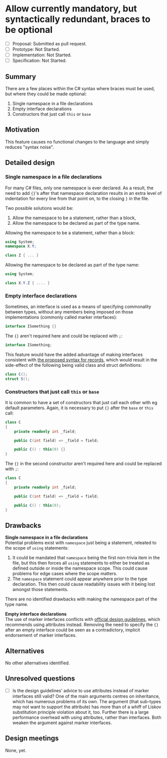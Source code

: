 # Allow currently mandatory, but syntactically redundant, braces to be optional

* [ ] Proposal: Submitted as pull request.
* [ ] Prototype: Not Started.
* [ ] Implementation: Not Started.
* [ ] Specification: Not Started.

## Summary
[summary]: #summary

There are a few places within the C# syntax where braces must be used, but where they could be made optional:

1. Single namespace in a file declarations
2. Empty interface declarations
3. Constructors that just call `this` or `base`


## Motivation
[motivation]: #motivation

This feature causes no functional changes to the language and simply reduces "syntax noise".

## Detailed design
[design]: #detailed-design

### Single namespace in a file declarations ###

For many C# files, only one namespace is ever declared. As a result, the need to add `{}`'s after that namespace declaration results in an extra level of indentation for every line from that point on, to the closing `}` in the file.

Two possible solutions would be:
1. Allow the namespace to be a statement, rather than a block,
2. Allow the namespace to be declared as part of the type name.

Allowing the namespace to be a statement, rather than a block:
````cs
using System;
namespace X.Y;

class Z { ... }
````

Allowing the namespace to be declared as part of the type name:
````cs
using System;

class X.Y.Z { .... }
````

### Empty interface declarations ###
Sometimes, an interface is used as a means of specifying commonality between types, without any members being imposed on those implementations (commonly called marker interfaces):
````cs
interface ISomething {}
````
The `{}` aren't required here and could be replaced with `;`:
````cs
interface ISomething;
````
This feature would have the added advantage of making interfaces consistent with [the proposed syntax for records](https://github.com/dotnet/csharplang/blob/master/proposals/records.md#record-type-declarations), which would result in the side-effect of the following being valid class and struct definitions:
````cs
class C();
struct S();
````

### Constructors that just call `this` or `base` ###
It is common to have a set of constructors that just call each other with eg default parameters. Again, it is necessary to put `{}` after the `base` or `this` call:
````cs
class C
{
    private readonly int _field;

    public C(int field) => _field = field;

    public C() : this(0) {}
}
````
The `{}` in the second constructor aren't required here and could be replaced with `;`:
````cs
class C
{
    private readonly int _field;

    public C(int field) => _field = field;

    public C() : this(0);
}
````

## Drawbacks
[drawbacks]: #drawbacks

**Single namespace in a file declarations**</br>
Potential problems exist with `namespace` just being a statement, releated to the scope of `using` statements:
1. It could be mandated that `namespace` being the first non-trivia item in the file, but this then forces all `using` statements to either be treated as defined outside or inside the namespace scope. This could cause problems for edge cases where the scope matters.
2. The `namespace` statement could appear anywhere prior to the type declaration. This then could cause readability issues with it being lost amongst those statements.

There are no identified drawbacks with making the namespace part of the type name.

**Empty interface declarations**</br>
The use of marker interfaces conflicts with [official design guidelines](https://msdn.microsoft.com/en-us/library/ms229022.aspx), which recommends using attributes instead. Removing the need to specify the `{}` after an empty interface could be seen as a contradictory, implicit endorsement of marker interfaces.

## Alternatives
[alternatives]: #alternatives

No other alternatives identified.

## Unresolved questions
[unresolved]: #unresolved-questions

- [ ] Is the design guidelines' advice to use attributes instead of marker interfaces still valid? One of the main arguments centres on inheritance, which has numerous problems of its own. The argument (that sub-types may not want to support the attribute) has more than of a whiff of Liskov substitution principle violation about it, too. Further there is a large performance overhead with using attributes, rather than interfaces. Both weaken the argument against marker interfaces.

## Design meetings

None, yet.


